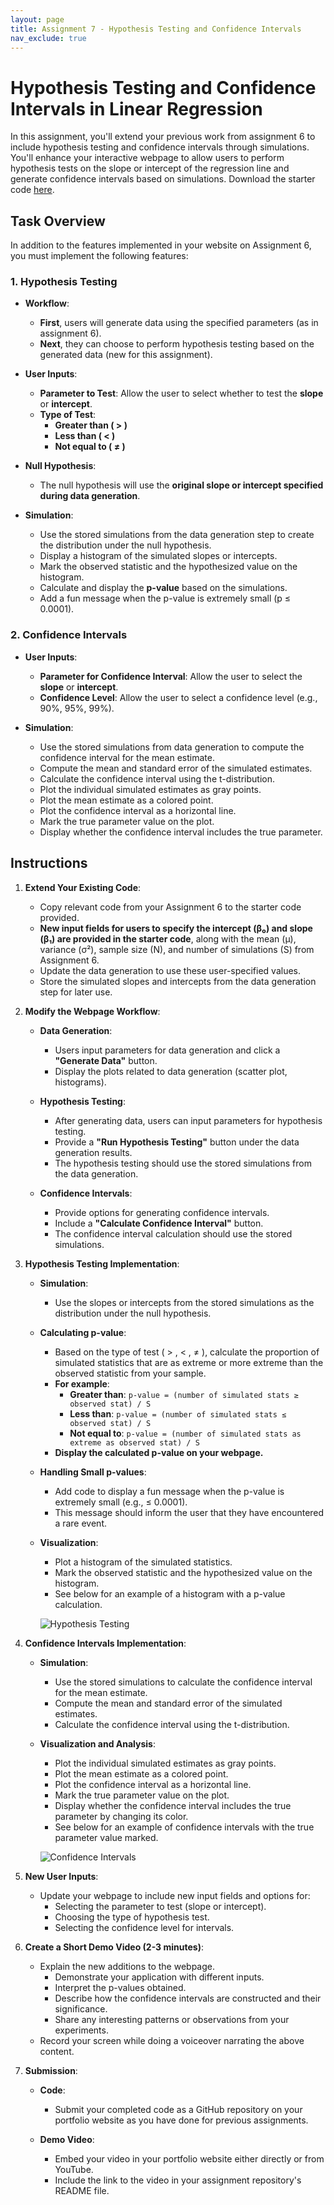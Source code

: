 ```yaml
---
layout: page
title: Assignment 7 - Hypothesis Testing and Confidence Intervals
nav_exclude: true
---
```


# Hypothesis Testing and Confidence Intervals in Linear Regression

In this assignment, you'll extend your previous work from assignment 6 to include hypothesis testing and confidence intervals through simulations. You'll enhance your interactive webpage to allow users to perform hypothesis tests on the slope or intercept of the regression line and generate confidence intervals based on simulations. Download the starter code [here](assignment7_starter_code.zip).

## Task Overview

In addition to the features implemented in your website on Assignment 6, you must implement the following features:

### 1. Hypothesis Testing

- **Workflow**:
  - **First**, users will generate data using the specified parameters (as in assignment 6).
  - **Next**, they can choose to perform hypothesis testing based on the generated data (new for this assignment).

- **User Inputs**:
  - **Parameter to Test**: Allow the user to select whether to test the **slope** or **intercept**.
  - **Type of Test**:
    - **Greater than ( > )**
    - **Less than ( < )**
    - **Not equal to ( ≠ )**

- **Null Hypothesis**:
  - The null hypothesis will use the **original slope or intercept specified during data generation**.

- **Simulation**:
  - Use the stored simulations from the data generation step to create the distribution under the null hypothesis.
  - Display a histogram of the simulated slopes or intercepts.
  - Mark the observed statistic and the hypothesized value on the histogram.
  - Calculate and display the **p-value** based on the simulations.
  - Add a fun message when the p-value is extremely small (p ≤ 0.0001).

### 2. Confidence Intervals

- **User Inputs**:
  - **Parameter for Confidence Interval**: Allow the user to select the **slope** or **intercept**.
  - **Confidence Level**: Allow the user to select a confidence level (e.g., 90%, 95%, 99%).

- **Simulation**:
  - Use the stored simulations from data generation to compute the confidence interval for the mean estimate.
  - Compute the mean and standard error of the simulated estimates.
  - Calculate the confidence interval using the t-distribution.
  - Plot the individual simulated estimates as gray points.
  - Plot the mean estimate as a colored point.
  - Plot the confidence interval as a horizontal line.
  - Mark the true parameter value on the plot.
  - Display whether the confidence interval includes the true parameter.

## Instructions

1. **Extend Your Existing Code**:
   - Copy relevant code from your Assignment 6 to the starter code provided.
   - **New input fields for users to specify the intercept (β₀) and slope (β₁) are provided in the starter code**, along with the mean (μ), variance (σ²), sample size (N), and number of simulations (S) from Assignment 6.
   - Update the data generation to use these user-specified values.
   - Store the simulated slopes and intercepts from the data generation step for later use.

2. **Modify the Webpage Workflow**:

   - **Data Generation**:
     - Users input parameters for data generation and click a **"Generate Data"** button.
     - Display the plots related to data generation (scatter plot, histograms).

   - **Hypothesis Testing**:
     - After generating data, users can input parameters for hypothesis testing.
     - Provide a **"Run Hypothesis Testing"** button under the data generation results.
     - The hypothesis testing should use the stored simulations from the data generation.

   - **Confidence Intervals**:
     - Provide options for generating confidence intervals.
     - Include a **"Calculate Confidence Interval"** button.
     - The confidence interval calculation should use the stored simulations.

3. **Hypothesis Testing Implementation**:

   - **Simulation**:
     - Use the slopes or intercepts from the stored simulations as the distribution under the null hypothesis.

   - **Calculating p-value**:
     - Based on the type of test ( > , < , ≠ ), calculate the proportion of simulated statistics that are as extreme or more extreme than the observed statistic from your sample.
     - **For example**:
       - **Greater than**: `p-value = (number of simulated stats ≥ observed stat) / S`
       - **Less than**: `p-value = (number of simulated stats ≤ observed stat) / S`
       - **Not equal to**: `p-value = (number of simulated stats as extreme as observed stat) / S`
     - **Display the calculated p-value on your webpage.**

   - **Handling Small p-values**:
     - Add code to display a fun message when the p-value is extremely small (e.g., ≤ 0.0001).
     - This message should inform the user that they have encountered a rare event.

   - **Visualization**:
     - Plot a histogram of the simulated statistics.
     - Mark the observed statistic and the hypothesized value on the histogram.
     - See below for an example of a histogram with a p-value calculation.

      ![Hypothesis Testing](../assets/images/assignment7-image-1.png)

4. **Confidence Intervals Implementation**:

   - **Simulation**:
     - Use the stored simulations to calculate the confidence interval for the mean estimate.
     - Compute the mean and standard error of the simulated estimates.
     - Calculate the confidence interval using the t-distribution.

   - **Visualization and Analysis**:
     - Plot the individual simulated estimates as gray points.
     - Plot the mean estimate as a colored point.
     - Plot the confidence interval as a horizontal line.
     - Mark the true parameter value on the plot.
     - Display whether the confidence interval includes the true parameter by changing its color.
     - See below for an example of confidence intervals with the true parameter value marked.

      ![Confidence Intervals](../assets/images/assignment7-image-2.png)

5. **New User Inputs**:

   - Update your webpage to include new input fields and options for:
     - Selecting the parameter to test (slope or intercept).
     - Choosing the type of hypothesis test.
     - Selecting the confidence level for intervals.

6. **Create a Short Demo Video (2-3 minutes)**:

   - Explain the new additions to the webpage.
     - Demonstrate your application with different inputs.
     - Interpret the p-values obtained.
     - Describe how the confidence intervals are constructed and their significance.
     - Share any interesting patterns or observations from your experiments.
   - Record your screen while doing a voiceover narrating the above content.

7. **Submission**:

   - **Code**:
     - Submit your completed code as a GitHub repository on your portfolio website as you have done for previous assignments.

   - **Demo Video**:
     - Embed your video in your portfolio website either directly or from YouTube.
     - Include the link to the video in your assignment repository's README file.
